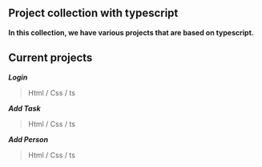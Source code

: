 ## Project collection with typescript

<b> In this collection, we have various projects that are based on typescript. </b>


## Current projects
<b><i>Login</i><br /></b>
>  Html / Css / ts  <br />

<b><i>Add Task</i> <br /></b>
> Html / Css / ts  <br />

<b><i>Add Person</i><br /></b>
> Html / Css / ts  <br />
